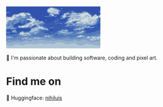 ![decoration image](./bluehorizon.png)

👋 I'm passionate about building software, coding and pixel art.

# Find me on
🤗 Huggingface: [nihiluis](https://huggingface.co/nihiluis)
